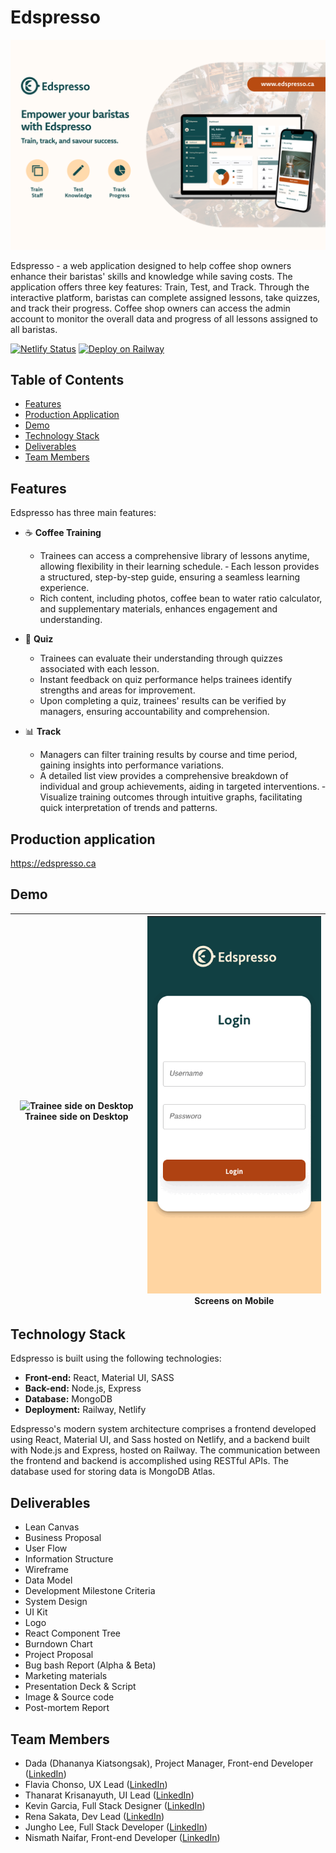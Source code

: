 # Edspresso
![Edspresso. Empower your barista with Edspresso. Train, track and savour success.](https://github.com/Rena52107/assets/blob/main/edspresso/edspresso_socialmedia_assets.png "Edspresso social media asset")

Edspresso - a web application designed to help coffee shop owners enhance their baristas' skills and knowledge while saving costs. The application offers three key features: Train, Test, and Track. Through the interactive platform, baristas can complete assigned lessons, take quizzes, and track their progress. Coffee shop owners can access the admin account to monitor the overall data and progress of all lessons assigned to all baristas.

[![Netlify Status](https://api.netlify.com/api/v1/badges/618bb239-7253-4c9f-9d96-65d3873d66fe/deploy-status)](https://app.netlify.com/sites/edspresso-main/deploys)
[![Deploy on Railway](https://railway.app/button.svg)](https://railway.app/new/template/ZweBXA)

## Table of Contents

- [Features](#features)
- [Production Application](#production-application)
- [Demo](#demo)
- [Technology Stack](#technology-stack)
- [Deliverables](#deliverables)
- [Team Members](#team-members)

## Features

Edspresso has three main features:

- ☕ **Coffee Training** 
    - Trainees can access a comprehensive library of lessons anytime, allowing flexibility in their learning schedule.
    ‐ Each lesson provides a structured, step-by-step guide, ensuring a seamless learning experience.
    - Rich content, including photos, coffee bean to water ratio calculator, and supplementary materials, enhances engagement and understanding.

- 📝 **Quiz** 
    - Trainees can evaluate their understanding through quizzes associated with each lesson.
    - Instant feedback on quiz performance helps trainees identify strengths and areas for improvement.
    - Upon completing a quiz, trainees' results can be verified by managers, ensuring accountability and comprehension.

- 📊 **Track** 
    - Managers can filter training results by course and time period, gaining insights into performance variations.
    - A detailed list view provides a comprehensive breakdown of individual and group achievements, aiding in targeted interventions.
    ‐ Visualize training outcomes through intuitive graphs, facilitating quick interpretation of trends and patterns.

## Production application

https://edspresso.ca

## Demo

| ![Trainee side on Desktop](https://github.com/Rena52107/assets/blob/main/edspresso/edspresso_trainee.gif) Trainee side on Desktop | ![Screens on Mobile](https://github.com/Rena52107/assets/blob/main/edspresso/edspresso_mobile.gif) Screens on Mobile |
|--------------------------------------|--------------------------------------|

## Technology Stack

Edspresso is built using the following technologies:

- **Front-end:** React, Material UI, SASS
- **Back-end:** Node.js, Express
- **Database:** MongoDB
- **Deployment:** Railway, Netlify

Edspresso's modern system architecture comprises a frontend developed using React, Material UI, and Sass hosted on Netlify, and a backend built with Node.js and Express, hosted on Railway. The communication between the frontend and backend is accomplished using RESTful APIs. The database used for storing data is MongoDB Atlas.

## Deliverables
- Lean Canvas
- Business Proposal
- User Flow
- Information Structure
- Wireframe
- Data Model
- Development Milestone Criteria
- System Design
- UI Kit
- Logo
- React Component Tree
- Burndown Chart
- Project Proposal
- Bug bash Report (Alpha & Beta)
- Marketing materials
- Presentation Deck & Script
- Image & Source code
- Post-mortem Report

## Team Members
- Dada (Dhananya Kiatsongsak), Project Manager, Front-end Developer ([LinkedIn](https://www.linkedin.com/in/dhananya-kiatsongsak))
- Flavia Chonso, UX Lead ([LinkedIn](https://www.linkedin.com/in/flachonso))
- Thanarat Krisanayuth, UI Lead ([LinkedIn](https://www.linkedin.com/in/thanaratk))
- Kevin Garcia, Full Stack Designer ([LinkedIn](https://www.linkedin.com/in/khristop/))
- Rena Sakata, Dev Lead ([LinkedIn](https://www.linkedin.com/in/renasakata))
- Jungho Lee, Full Stack Developer ([LinkedIn](https://www.linkedin.com/in/jl7))
- Nismath Naifar, Front-end Developer ([LinkedIn](https://www.linkedin.com/in/nismath-naifar))
